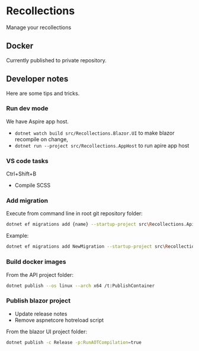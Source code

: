 # Recollections

Manage your recollections

## Docker

Currently published to private repository.

## Developer notes

Here are some tips and tricks.

### Run dev mode

We have Aspire app host.

- `dotnet watch build src/Recollections.Blazor.UI` to make blazor recompile on change,
- `dotnet run --project src/Recollections.AppHost` to run apire app host

### VS code tasks

Ctrl+Shift+B

- Compile SCSS

### Add migration

Execute from command line in root git repository folder:

```sh
dotnet ef migrations add {name} --startup-project src\Recollections.Api --project {data_project} --context {context}
```

Example:

```sh
dotnet ef migrations add NewMigration --startup-project src\Recollections.Api --project src\Recollections.Entries.Data --context Neptuo.Recollections.Entries.DataContext
```

### Build docker images

From the API project folder:

```sh
dotnet publish --os linux --arch x64 /t:PublishContainer
```

### Publish blazor project

- Update release notes
- Remove aspnetcore hotreload script

From the blazor UI project folder:

```sh
dotnet publish -c Release -p:RunAOTCompilation=true
```
